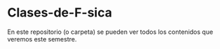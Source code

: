 # Clases-de-F-sica
En este repositorio (o carpeta) se pueden ver todos los contenidos que veremos este semestre. 
